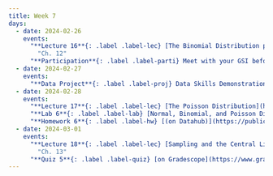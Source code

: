 ```yaml
---
title: Week 7
days:
  - date: 2024-02-26
    events:
      "**Lecture 16**{: .label .label-lec} [The Binomial Distribution part II](https://ph142-ucb.github.io/sp24/src/lec/l16-binomial.pdf) ([Recording](https://bcourses.berkeley.edu/courses/1532521/pages/l16))":
        "Ch. 12"
      "**Participation**{: .label .label-parti} Meet with your GSI before submitting Part I ":
  - date: 2024-02-27
    events:
      "**Data Project**{: .label .label-proj} Data Skills Demonstration Part I (Due 10:00 PM PST)":
  - date: 2024-02-28
    events:
      "**Lecture 17**{: .label .label-lec} [The Poisson Distribution](https://ph142-ucb.github.io/sp24/src/lec/l17-poisson.pdf) ":
      "**Lab 6**{: .label .label-lab} [Normal, Binomial, and Poisson Distribution](https://publichealth.datahub.berkeley.edu/hub/user-redirect/git-pull?repo=https%3A%2F%2Fgithub.com%2Fph142-ucb%2Fph142-sp24&urlpath=rstudio%2F&branch=main)(Due Mar. 5th)":
      "**Homework 6**{: .label .label-hw} [(on Datahub)](https://publichealth.datahub.berkeley.edu/hub/user-redirect/git-pull?repo=https%3A%2F%2Fgithub.com%2Fph142-ucb%2Fph142-sp24&urlpath=rstudio%2F&branch=main)":
  - date: 2024-03-01
    events:
      "**Lecture 18**{: .label .label-lec} [Sampling and the Central Limit Theorem](https://ph142-ucb.github.io/sp24/src/lec/l18-central-limit.pdf) ": 
        "Ch. 13"
      "**Quiz 5**{: .label .label-quiz} [on Gradescope](https://www.gradescope.com/courses/704333) (Due Mar. 2nd, 12PM noon PST)":   
---
```

